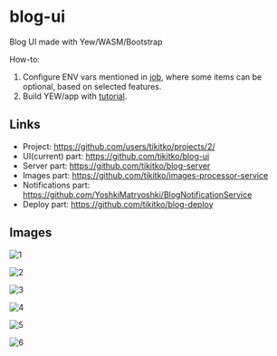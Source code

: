 # blog-ui
Blog UI made with Yew/WASM/Bootstrap

How-to:

1. Configure ENV vars mentioned in [job](https://github.com/tikitko/blog-ui/blob/main/.github/workflows/builds.yml), where some items can be optional, based on selected features.
2. Build YEW/app with [tutorial](https://yew.rs/docs/tutorial).

Links
---
- Project: https://github.com/users/tikitko/projects/2/
- UI(current) part: https://github.com/tikitko/blog-ui
- Server part: https://github.com/tikitko/blog-server
- Images part: https://github.com/tikitko/images-processor-service
- Notifications part: https://github.com/YoshkiMatryoshki/BlogNotificationService
- Deploy part: https://github.com/tikitko/blog-deploy

Images
---

![1](https://raw.githubusercontent.com/tikitko/blog-ui/main/images/1.png)

![2](https://raw.githubusercontent.com/tikitko/blog-ui/main/images/2.png)

![3](https://raw.githubusercontent.com/tikitko/blog-ui/main/images/3.png)

![4](https://raw.githubusercontent.com/tikitko/blog-ui/main/images/4.png)

![5](https://raw.githubusercontent.com/tikitko/blog-ui/main/images/5.png)

![6](https://raw.githubusercontent.com/tikitko/blog-ui/main/images/6.png)
